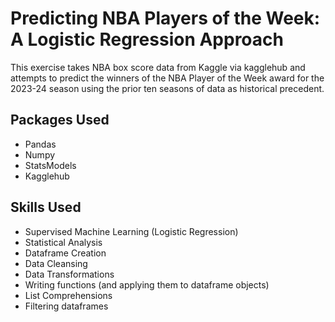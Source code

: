 # Predicting NBA Players of the Week: A Logistic Regression Approach
This exercise takes NBA box score data from Kaggle via kagglehub and attempts to predict the winners of the NBA Player of the Week award for the 2023-24 season using the prior ten seasons of data as historical precedent. 

## Packages Used
- Pandas
- Numpy
- StatsModels
- Kagglehub

## Skills Used
- Supervised Machine Learning (Logistic Regression)
- Statistical Analysis
- Dataframe Creation
- Data Cleansing
- Data Transformations
- Writing functions (and applying them to dataframe objects)
- List Comprehensions
- Filtering dataframes
